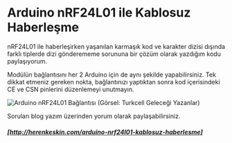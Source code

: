 # Arduino nRF24L01 ile Kablosuz Haberleşme

nRF24L01 ile haberleşirken yaşanılan karmaşık kod ve karakter dizisi dışında farklı tiplerde dizi gönderememe sorununa bir çözüm olarak yazdığım kodu paylaşıyorum.

Modülün bağlantısını her 2 Arduino için de aynı şekilde yapabilirsiniz. Tek dikkat etmeniz gereken nokta, bağlantınızı yaptıktan sonra kod içerisindeki CE ve CSN pinlerini düzenlemeyi unutmayın.

![Arduino nRF24L01 Bağlantısı](http://herenkeskin.com/wp-content/uploads/2017/04/Arduino-nRF24l01-Modülü-Bağlantısı.jpg)
(Görsel: Turkcell Geleceği Yazanlar)

Soruları blog yazım üzerinden yorum olarak paylaşabilirsiniz.
##### [http://herenkeskin.com/arduino-nrf24l01-kablosuz-haberlesme]
